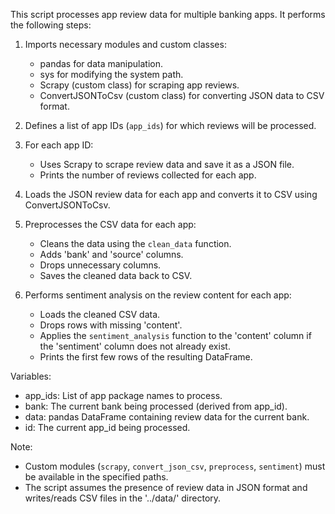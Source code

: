 This script processes app review data for multiple banking apps. It performs the following steps:

1. Imports necessary modules and custom classes:
    - pandas for data manipulation.
    - sys for modifying the system path.
    - Scrapy (custom class) for scraping app reviews.
    - ConvertJSONToCsv (custom class) for converting JSON data to CSV format.

2. Defines a list of app IDs (`app_ids`) for which reviews will be processed.

3. For each app ID:
    - Uses Scrapy to scrape review data and save it as a JSON file.
    - Prints the number of reviews collected for each app.

4. Loads the JSON review data for each app and converts it to CSV using ConvertJSONToCsv.

5. Preprocesses the CSV data for each app:
    - Cleans the data using the `clean_data` function.
    - Adds 'bank' and 'source' columns.
    - Drops unnecessary columns.
    - Saves the cleaned data back to CSV.

6. Performs sentiment analysis on the review content for each app:
    - Loads the cleaned CSV data.
    - Drops rows with missing 'content'.
    - Applies the `sentiment_analysis` function to the 'content' column if the 'sentiment' column does not already exist.
    - Prints the first few rows of the resulting DataFrame.

Variables:
- app_ids: List of app package names to process.
- bank: The current bank being processed (derived from app_id).
- data: pandas DataFrame containing review data for the current bank.
- id: The current app_id being processed.

Note:
- Custom modules (`scrapy`, `convert_json_csv`, `preprocess`, `sentiment`) must be available in the specified paths.
- The script assumes the presence of review data in JSON format and writes/reads CSV files in the '../data/' directory.

